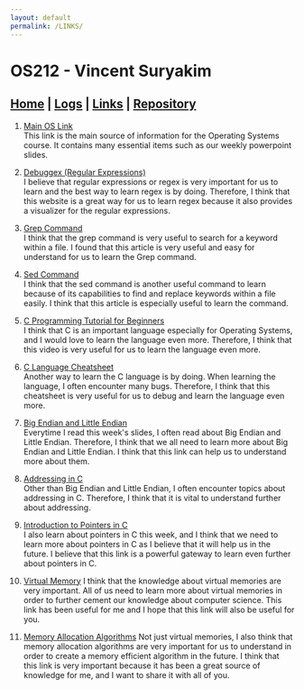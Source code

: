 ```yaml
---
layout: default
permalink: /LINKS/
---
```


# OS212 - Vincent Suryakim
## [Home](https://vincentsuryakim.github.io/os212/) | [Logs](https://raw.githubusercontent.com/vincentsuryakim/os212/master/TXT/mylog.txt) | [Links](https://vincentsuryakim.github.io/os212/LINKS) | [Repository](https://github.com/vincentsuryakim/os212)

1. [Main OS Link](https://os.vlsm.org)<br>
This link is the main source of information for the Operating Systems course. It contains many essential items such as our weekly powerpoint slides.

2. [Debuggex (Regular Expressions)](https://www.debuggex.com)<br>
I believe that regular expressions or regex is very important for us to learn and the best way to learn regex is by doing. Therefore, I think that this website is a great way for us to learn regex because it also provides a visualizer for the regular expressions.

3. [Grep Command](https://www.geeksforgeeks.org/grep-command-in-unixlinux/)<br>
I think that the grep command is very useful to search for a keyword within a file. I found that this article is very useful and easy for understand for us to learn the Grep command.

4. [Sed Command](https://www.geeksforgeeks.org/sed-command-in-linux-unix-with-examples/z)<br>
I think that the sed command is another useful command to learn because of its capabilities to find and replace keywords within a file easily. I think that this article is especially useful to learn the command.

5. [C Programming Tutorial for Beginners](https://www.youtube.com/watch?v=KJgsSFOSQv0)<br>
I think that C is an important language especially for Operating Systems, and I would love to learn the language even more. Therefore, I think that this video is very useful for us to learn the language even more.

6. [C Language Cheatsheet](https://www.codewithharry.com/blogpost/c-cheatsheet)<br>
Another way to learn the C language is by doing. When learning the language, I often encounter many bugs. Therefore, I think that this cheatsheet is very useful for us to debug and learn the language even more.

7. [Big Endian and Little Endian](https://www.youtube.com/watch?v=T1C9Kj_78ek)<br>
Everytime I read this week's slides, I often read about Big Endian and Little Endian. Therefore, I think that we all need to learn more about Big Endian and Little Endian. I think that this link can help us to understand more about them.

8. [Addressing in C](https://www.youtube.com/watch?v=lzMCuw_5dfM)<br>
Other than Big Endian and Little Endian, I often encounter topics about addressing in C. Therefore, I think that it is vital to understand further about addressing.

9. [Introduction to Pointers in C](https://www.youtube.com/watch?v=f2i0CnUOniA)<br>
I also learn about pointers in C this week, and I think that we need to learn more about pointers in C as I believe that it will help us in the future. I believe that this link is a powerful gateway to learn even further about pointers in C.

10. [Virtual Memory](https://www.geeksforgeeks.org/virtual-memory-in-operating-system/)
I think that the knowledge about virtual memories are very important. All of us need to learn more about virtual memories in order to further cement our knowledge about computer science. This link has been useful for me and I hope that this link will also be useful for you.

11. [Memory Allocation Algorithms](https://www.youtube.com/watch?v=10vroQb5IdY)
Not just virtual memories, I also think that memory allocation algorithms are very important for us to understand in order to create a memory efficient algorithm in the future. I think that this link is very important because it has been a great source of knowledge for me, and I want to share it with all of you.
